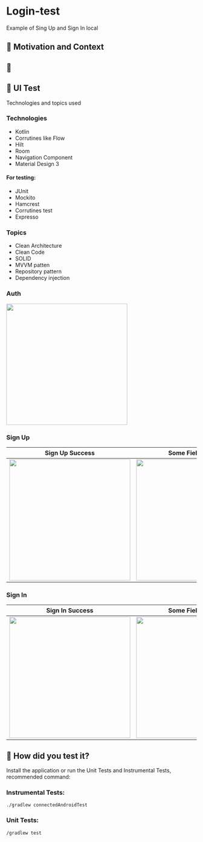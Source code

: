 # Login-test
Example of Sing Up and Sign In local 

## :scroll: Motivation and Context


## :paperclip: 


## :art: UI Test

Technologies and topics used

### Technologies 
- Kotlin
- Corrutines like Flow
- Hilt
- Room
- Navigation Component
- Material Design 3

#### For testing: 
- JUnit
- Mockito
- Hamcrest
- Corrutines test 
- Expresso

### Topics

- Clean Architecture
- Clean Code
- SOLID
- MVVM patten
- Repository pattern
- Dependency injection


### Auth

<img src="https://github.com/salvadormaurilio/Login-test/assets/4513422/43ffd9bb-e299-4631-8e9f-c43ec8cb2628" width="320">

### Sign Up

Sign Up Success | Some Fiel is Wrong | User al readey Exist
--- | ---  | --- 
<img src="https://github.com/salvadormaurilio/Login-test/assets/4513422/71c255a7-aa8b-4151-b692-cc921c3785d4" width="320"> | <img src="https://github.com/salvadormaurilio/Login-test/assets/4513422/3292f148-c6dd-4745-9a7c-53c689b8ad4a" width="320"> | <img src="https://github.com/salvadormaurilio/Login-test/assets/4513422/ae4ecbaa-9b17-48f2-a065-180eec69a7cf" width="320">

### Sign In

Sign In Success | Some Fiel is Wrong | User Invalid
--- | ---  | --- 
<img src="https://github.com/salvadormaurilio/Login-test/assets/4513422/f15e9f3e-ab73-4ed1-a526-1e7346b1f9b0" width="320"> | <img src="https://github.com/salvadormaurilio/Login-test/assets/4513422/400ffd0e-0691-4b27-a1fa-d455642651ce" width="320"> | <img src="https://github.com/salvadormaurilio/Login-test/assets/4513422/e2dc25c2-b10b-44e2-897e-b4308179b23b" width="320">


## :green_heart: How did you test it?

Install the application or run the Unit Tests and Instrumental Tests, recommended command:


### Instrumental Tests: 
```
./gradlew connectedAndroidTest
```

### Unit Tests: 

```
/gradlew test
```





